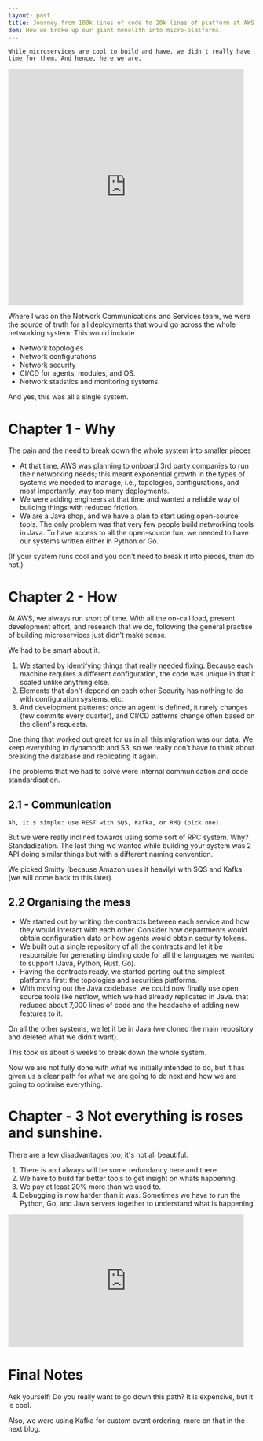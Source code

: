 ```yaml
---
layout: post
title: Journey from 100k lines of code to 20k lines of platform at AWS
dem: How we broke up our giant monolith into micro-platforms.
---
```


```
While microservices are cool to build and have, we didn't really have time for them. And hence, here we are.
```

<iframe src="https://giphy.com/embed/ghBpi4kaTpTgbut5Uj" width="480" height="480" frameBorder="0" class="giphy-embed" allowFullScreen></iframe>


Where I was on the Network Communications and Services team, we were the source of truth for all deployments that would go across the whole networking system.
This would include
- Network topologies
- Network configurations
- Network security
- CI/CD for agents, modules, and OS.
- Network statistics and monitoring systems.

And yes, this was all a single system.

# Chapter 1 - Why

The pain and the need to break down the whole system into smaller pieces

- At that time, AWS was planning to onboard 3rd party companies to run their networking needs; this meant exponential growth in the types of systems we needed to manage, i.e., topologies, configurations, and most importantly, way too many deployments.
- We were adding engineers at that time and wanted a reliable way of building things with reduced friction.
- We are a Java shop, and we have a plan to start using open-source tools. The only problem was that very few people build networking tools in Java. To have access to all the open-source fun, we needed to have our systems written either in Python or Go.

(If your system runs cool and you don't need to break it into pieces, then do not.)

# Chapter 2 - How

At AWS, we always run short of time. With all the on-call load, present development effort, and research that we do, following the general practise of building microservices just didn't make sense.

We had to be smart about it.

1. We started by identifying things that really needed fixing. Because each machine requires a different configuration, the code was unique in that it scaled unlike anything else.
2. Elements that don't depend on each other Security has nothing to do with configuration systems, etc.
3. And development patterns: once an agent is defined, it rarely changes (few commits every quarter), and CI/CD patterns change often based on the client's requests.


One thing that worked out great for us in all this migration was our data. We keep everything in dynamodb and S3, so we really don't have to think about breaking the database and replicating it again.

The problems that we had to solve were internal communication and code standardisation.


## 2.1 - Communication

```
Ah, it's simple: use REST with SQS, Kafka, or RMQ (pick one).
```

But we were really inclined towards using some sort of RPC system. Why? Standadization. The last thing we wanted while building your system was 2 API doing similar things but with a different naming convention.

We picked Smitty (because Amazon uses it heavily) with SQS and Kafka (we will come back to this later).

## 2.2 Organising the mess

- We started out by writing the contracts between each service and how they would interact with each other. Consider how departments would obtain configuration data or how agents would obtain security tokens.
- We built out a single repository of all the contracts and let it be responsible for generating binding code for all the languages we wanted to support (Java, Python, Rust, Go).
- Having the contracts ready, we started porting out the simplest platforms first: the topologies and securities platforms.
- With moving out the Java codebase, we could now finally use open source tools like netflow, which we had already replicated in Java. that reduced about 7,000 lines of code and the headache of adding new features to it.

On all the other systems, we let it be in Java (we cloned the main repository and deleted what we didn't want).

This took us about 6 weeks to break down the whole system.

Now we are not fully done with what we initially intended to do, but it has given us a clear path for what we are going to do next and how we are going to optimise everything.


# Chapter - 3 Not everything is roses and sunshine.

There are a few disadvantages too; it's not all beautiful.

1. There is and always will be some redundancy here and there.
2. We have to build far better tools to get insight on whats happening.
3. We pay at least 20% more than we used to.
4. Debugging is now harder than it was. Sometimes we have to run the Python, Go, and Java servers together to understand what is happening.


<iframe src="https://giphy.com/embed/l3vRiLydJmh7X0Yx2" width="480" height="270" frameBorder="0" class="giphy-embed" allowFullScreen></iframe>

# Final Notes

Ask yourself: Do you really want to go down this path? It is expensive, but it is cool.

Also, we were using Kafka for custom event ordering; more on that in the next blog.
